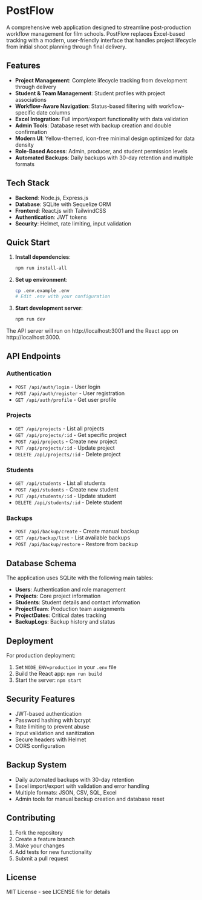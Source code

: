 # PostFlow

A comprehensive web application designed to streamline post-production workflow management for film schools. PostFlow replaces Excel-based tracking with a modern, user-friendly interface that handles project lifecycle from initial shoot planning through final delivery.

## Features

- **Project Management**: Complete lifecycle tracking from development through delivery
- **Student & Team Management**: Student profiles with project associations
- **Workflow-Aware Navigation**: Status-based filtering with workflow-specific date columns
- **Excel Integration**: Full import/export functionality with data validation
- **Admin Tools**: Database reset with backup creation and double confirmation
- **Modern UI**: Yellow-themed, icon-free minimal design optimized for data density
- **Role-Based Access**: Admin, producer, and student permission levels
- **Automated Backups**: Daily backups with 30-day retention and multiple formats

## Tech Stack

- **Backend**: Node.js, Express.js
- **Database**: SQLite with Sequelize ORM
- **Frontend**: React.js with TailwindCSS
- **Authentication**: JWT tokens
- **Security**: Helmet, rate limiting, input validation

## Quick Start

1. **Install dependencies**:
   ```bash
   npm run install-all
   ```

2. **Set up environment**:
   ```bash
   cp .env.example .env
   # Edit .env with your configuration
   ```

3. **Start development server**:
   ```bash
   npm run dev
   ```

The API server will run on http://localhost:3001 and the React app on http://localhost:3000.

## API Endpoints

### Authentication
- `POST /api/auth/login` - User login
- `POST /api/auth/register` - User registration
- `GET /api/auth/profile` - Get user profile

### Projects
- `GET /api/projects` - List all projects
- `GET /api/projects/:id` - Get specific project
- `POST /api/projects` - Create new project
- `PUT /api/projects/:id` - Update project
- `DELETE /api/projects/:id` - Delete project

### Students
- `GET /api/students` - List all students
- `POST /api/students` - Create new student
- `PUT /api/students/:id` - Update student
- `DELETE /api/students/:id` - Delete student

### Backups
- `POST /api/backup/create` - Create manual backup
- `GET /api/backup/list` - List available backups
- `POST /api/backup/restore` - Restore from backup

## Database Schema

The application uses SQLite with the following main tables:
- **Users**: Authentication and role management
- **Projects**: Core project information
- **Students**: Student details and contact information
- **ProjectTeam**: Production team assignments
- **ProjectDates**: Critical dates tracking
- **BackupLogs**: Backup history and status

## Deployment

For production deployment:

1. Set `NODE_ENV=production` in your `.env` file
2. Build the React app: `npm run build`
3. Start the server: `npm start`

## Security Features

- JWT-based authentication
- Password hashing with bcrypt
- Rate limiting to prevent abuse
- Input validation and sanitization
- Secure headers with Helmet
- CORS configuration

## Backup System

- Daily automated backups with 30-day retention
- Excel import/export with validation and error handling  
- Multiple formats: JSON, CSV, SQL, Excel
- Admin tools for manual backup creation and database reset

## Contributing

1. Fork the repository
2. Create a feature branch
3. Make your changes
4. Add tests for new functionality
5. Submit a pull request

## License

MIT License - see LICENSE file for details